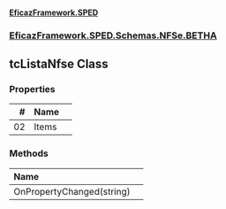 #### [EficazFramework.SPED](EficazFrameworkSPED.md 'EficazFramework SPED')
### [EficazFramework.SPED.Schemas.NFSe.BETHA](EficazFramework.SPED.Schemas.NFSe.BETHA.md 'EficazFramework.SPED.Schemas.NFSe.BETHA')

## tcListaNfse Class
### Properties

| # | Name | |
| ---: | :--- | :--- |
| 02 | Items |  |
### Methods

| Name | |
| :--- | :--- |
| OnPropertyChanged(string) |  |
